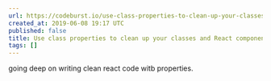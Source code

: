```yaml
---
url: https://codeburst.io/use-class-properties-to-clean-up-your-classes-and-react-components-93185879f688
created_at: 2019-06-08 19:17 UTC
published: false
title: Use class properties to clean up your classes and React components
tags: []
---
```


going deep on writing clean react code witb properties.
